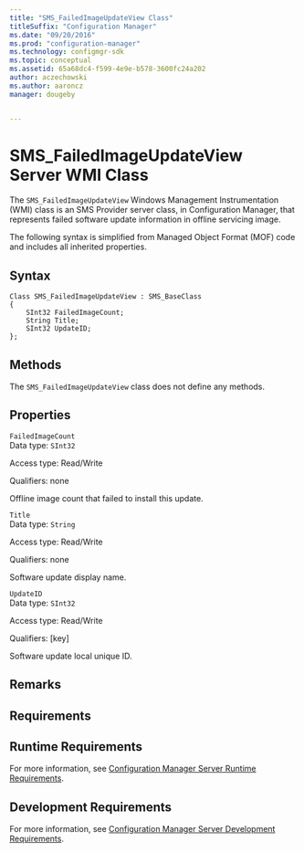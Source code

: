 ```yaml
---
title: "SMS_FailedImageUpdateView Class"
titleSuffix: "Configuration Manager"
ms.date: "09/20/2016"
ms.prod: "configuration-manager"
ms.technology: configmgr-sdk
ms.topic: conceptual
ms.assetid: 65a68dc4-f599-4e9e-b578-3600fc24a202
author: aczechowski
ms.author: aaroncz
manager: dougeby


---
```

# SMS_FailedImageUpdateView Server WMI Class
The `SMS_FailedImageUpdateView` Windows Management Instrumentation (WMI) class is an SMS Provider server class, in Configuration Manager, that represents failed software update information in offline servicing image.  

 The following syntax is simplified from Managed Object Format (MOF) code and includes all inherited properties.  

## Syntax  

```  
Class SMS_FailedImageUpdateView : SMS_BaseClass  
{  
    SInt32 FailedImageCount;  
    String Title;  
    SInt32 UpdateID;  
};  
```  

## Methods  
 The `SMS_FailedImageUpdateView` class does not define any methods.  

## Properties  
 `FailedImageCount`  
 Data type: `SInt32`  

 Access type: Read/Write  

 Qualifiers: none  

 Offline image count that failed to install this update.  

 `Title`  
 Data type: `String`  

 Access type: Read/Write  

 Qualifiers: none  

 Software update display name.  

 `UpdateID`  
 Data type: `SInt32`  

 Access type: Read/Write  

 Qualifiers: [key]  

 Software update local unique ID.  

## Remarks  

## Requirements  

## Runtime Requirements  
 For more information, see [Configuration Manager Server Runtime Requirements](../../../develop/core/reqs/server-runtime-requirements.md).  

## Development Requirements  
 For more information, see [Configuration Manager Server Development Requirements](../../../develop/core/reqs/server-development-requirements.md).
